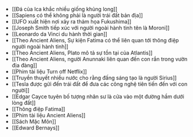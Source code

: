 - [[Đá của Ica khắc nhiều giống khủng long]]
- [[Sapiens có thể không phải là người trái đất bản địa]]
- [[UFO xuất hiện nơi xảy ra thảm họa Fukushima]]
- [[Joseph Smith tiếp xúc với người ngoài hành tinh tên là Moroni]]
- [[Leonardo da Vinci du hành thời gian]]
- [[Theo Ancient Aliens, Sự kiện Fatima có thể liên quan tới thông điệp người ngoài hành tinh]]
- [[Theo Ancient Aliens, Plato mô tả sự tồn tại của Atlantis]]
- [[Theo Ancient Aliens, người Anunnaki liên quan đến con rắn trong vườn địa đàng]]
- [[Phim tài liệu Turn off Netflix]]
- [[Truyền thuyết nhiều nước cho rằng đấng sáng tạo là người Sirius]]
- [[Tesla được gửi đến trái đất để đưa các công nghệ tiên tiến đến với con người]]
- [[Edgar Cayce tuyên bố tượng nhân sư là cửa vào một đường hầm dưới lòng đất]]
- [[Thông điệp Fatima]]
- [[Phim tài liệu Ancient Aliens]]
- [[Sách Mặc Môn]]
- [[Edward Bernays]]

